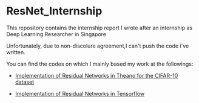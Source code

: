 # ResNet_Internship
This repository contains the internship report I wrote after an internship as Deep Learning Researcher in Singapore

Unfortunately, due to non-discolure agreement,I can't push the code i've written.

You can find the codes on which I mainly based my work at the followings:

- [Implementation of Residual Networks in Theano for the CIFAR-10 dataset](https://github.com/Lasagne/Recipes/blob/master/papers/deep_residual_learning/Deep_Residual_Learning_CIFAR-10.py)

- [Implementation of Residual Networks in Tensorflow](https://github.com/ry/tensorflow-resnet)
